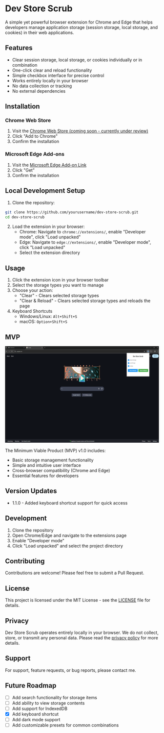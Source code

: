 # Dev Store Scrub

A simple yet powerful browser extension for Chrome and Edge that helps developers manage application storage (session storage, local storage, and cookies) in their web applications.

## Features

-   Clear session storage, local storage, or cookies individually or in combination
-   One-click clear and reload functionality
-   Simple checkbox interface for precise control
-   Works entirely locally in your browser
-   No data collection or tracking
-   No external dependencies

## Installation

### Chrome Web Store

1. Visit the <a href="#" target="_blank">Chrome Web Store (coming soon - currently under review)</a>
2. Click "Add to Chrome"
3. Confirm the installation

### Microsoft Edge Add-ons

1. Visit the <a href="https://microsoftedge.microsoft.com/addons/detail/dev-store-scrub/abmohanoloalofiemekiciipfpcknjpp" target="_blank">Microsoft Edge Add-on Link</a>
2. Click "Get"
3. Confirm the installation

## Local Development Setup

1. Clone the repository:

```bash
git clone https://github.com/yourusername/dev-store-scrub.git
cd dev-store-scrub
```

2. Load the extension in your browser:
    - Chrome: Navigate to `chrome://extensions/`, enable "Developer mode", click "Load unpacked"
    - Edge: Navigate to `edge://extensions/`, enable "Developer mode", click "Load unpacked"
    - Select the extension directory

## Usage

1. Click the extension icon in your browser toolbar
2. Select the storage types you want to manage
3. Choose your action:
    - "Clear" - Clears selected storage types
    - "Clear & Reload" - Clears selected storage types and reloads the page
4. Keyboard Shortcuts
    - Windows/Linux: `Alt+Shift+S`
    - macOS: `Option+Shift+S`

## MVP

![Dev Store Scrub Screenshot](store-assets/screenshots/main-screenshot.png)

The Minimum Viable Product (MVP) v1.0 includes:

-   Basic storage management functionality
-   Simple and intuitive user interface
-   Cross-browser compatibility (Chrome and Edge)
-   Essential features for developers

## Version Updates

-   1.1.0 - Added keyboard shortcut support for quick access

## Development

1. Clone the repository
2. Open Chrome/Edge and navigate to the extensions page
3. Enable "Developer mode"
4. Click "Load unpacked" and select the project directory

## Contributing

Contributions are welcome! Please feel free to submit a Pull Request.

## License

This project is licensed under the MIT License - see the [LICENSE](LICENSE) file for details.

## Privacy

Dev Store Scrub operates entirely locally in your browser. We do not collect, store, or transmit any personal data. Please read the [privacy policy](privacy-policy.md) for more details.

## Support

For support, feature requests, or bug reports, please contact me.

## Future Roadmap

-   [ ] Add search functionality for storage items
-   [ ] Add ability to view storage contents
-   [ ] Add support for IndexedDB
-   [x] Add keyboard shortcut
-   [ ] Add dark mode support
-   [ ] Add customizable presets for common combinations
